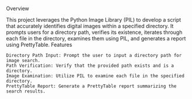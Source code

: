 Overview

This project leverages the Python Image Library (PIL) to develop a script that accurately identifies digital images within a specified directory. It prompts users for a directory path, verifies its existence, iterates through each file in the directory, examines them using PIL, and generates a report using PrettyTable.
Features

    Directory Path Input: Prompt the user to input a directory path for image search.
    Path Verification: Verify that the provided path exists and is a directory.
    Image Examination: Utilize PIL to examine each file in the specified directory.
    PrettyTable Report: Generate a PrettyTable report summarizing the search results.
